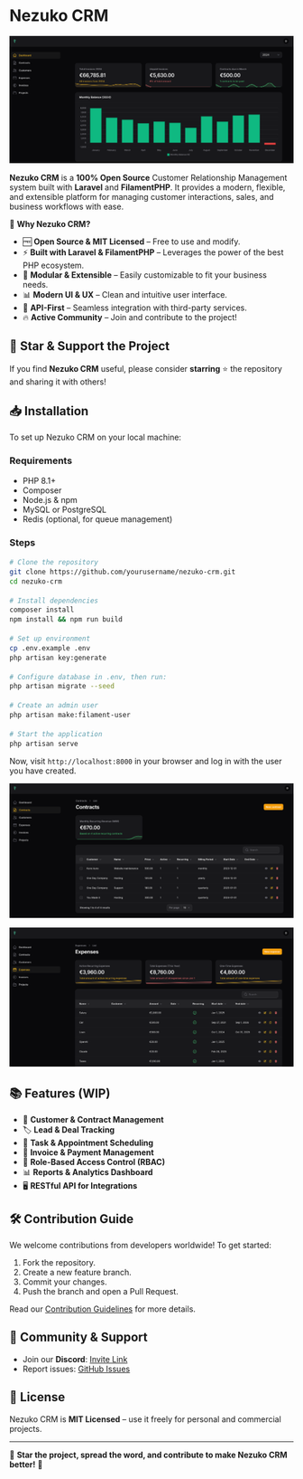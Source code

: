 # Nezuko CRM

![Nezuko Dashboard](https://github.com/sourcecodeit/nezuko-crm/blob/main/github-assets/dashboard-min.png?raw=true?raw=true)

**Nezuko CRM** is a **100% Open Source** Customer Relationship Management system built with **Laravel** and **FilamentPHP**. It provides a modern, flexible, and extensible platform for managing customer interactions, sales, and business workflows with ease.

🚀 **Why Nezuko CRM?**
- 🆓 **Open Source & MIT Licensed** – Free to use and modify.
- ⚡ **Built with Laravel & FilamentPHP** – Leverages the power of the best PHP ecosystem.
- 🔌 **Modular & Extensible** – Easily customizable to fit your business needs.
- 📊 **Modern UI & UX** – Clean and intuitive user interface.
- 🔄 **API-First** – Seamless integration with third-party services.
- 🔥 **Active Community** – Join and contribute to the project!

## 🌟 Star & Support the Project
If you find **Nezuko CRM** useful, please consider **starring** ⭐ the repository and sharing it with others!

## 📥 Installation
To set up Nezuko CRM on your local machine:

### Requirements
- PHP 8.1+
- Composer
- Node.js & npm
- MySQL or PostgreSQL
- Redis (optional, for queue management)

### Steps
```bash
# Clone the repository
git clone https://github.com/yourusername/nezuko-crm.git
cd nezuko-crm

# Install dependencies
composer install
npm install && npm run build

# Set up environment
cp .env.example .env
php artisan key:generate

# Configure database in .env, then run:
php artisan migrate --seed

# Create an admin user
php artisan make:filament-user

# Start the application
php artisan serve
```

Now, visit `http://localhost:8000` in your browser and log in with the user you have created.


![Nezuko Contracts](https://github.com/sourcecodeit/nezuko-crm/blob/main/github-assets/contracts-min.png?raw=true)

![Nezuko Expenses](https://github.com/sourcecodeit/nezuko-crm/blob/main/github-assets/expenses-min.png?raw=true)

## 📚 Features (WIP)
- 🎯 **Customer & Contract Management**
- 🏷️ **Lead & Deal Tracking**
- 📅 **Task & Appointment Scheduling**
- 📜 **Invoice & Payment Management**
- 🔐 **Role-Based Access Control (RBAC)**
- 📊 **Reports & Analytics Dashboard**
- 🖥️ **RESTful API for Integrations**

## 🛠️ Contribution Guide
We welcome contributions from developers worldwide! To get started:
1. Fork the repository.
2. Create a new feature branch.
3. Commit your changes.
4. Push the branch and open a Pull Request.

Read our [Contribution Guidelines](CONTRIBUTING.md) for more details.

## 📢 Community & Support
- Join our **Discord**: [Invite Link](https://discord.gg/BKXaSf4q)
- Report issues: [GitHub Issues](https://github.com/sourcecodeit/nezuko-crm/issues)

## 📝 License
Nezuko CRM is **MIT Licensed** – use it freely for personal and commercial projects.

---

💖 **Star the project, spread the word, and contribute to make Nezuko CRM better!** 🚀


